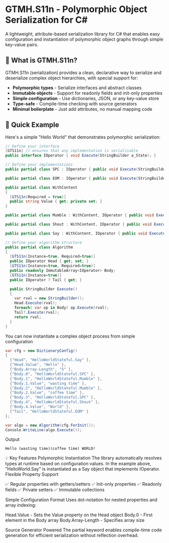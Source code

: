 # GTMH.S11n - Polymorphic Object Serialization for C#

A lightweight, attribute-based serialization library for C# that enables easy configuration and instantiation of polymorphic object graphs through simple key-value pairs.

## 🎯 What is GTMH.S11n?

GTMH.S11n (serialization) provides a clean, declarative way to serialize and deserialize complex object hierarchies, with special support for:
- **Polymorphic types** - Serialize interfaces and abstract classes
- **Immutable objects** - Support for readonly fields and init-only properties  
- **Simple configuration** - Use dictionaries, JSON, or any key-value store
- **Type-safe** - Compile-time checking with source generators
- **Minimal boilerplate** - Just add attributes, no manual mapping code

## 🚀 Quick Example

Here's a simple "Hello World" that demonstrates polymorphic serialization:
```csharp
// Define your interface
[GTS11n] // ensures that any implementation is serialisable
public interface IOperator { void Execute(StringBuilder a_State); }

// Define your implementations
public partial class SPC : IOperator { public void Execute(StringBuilder a_State) => a_State.Append(' '); }

public partial class EOM : IOperator { public void Execute(StringBuilder a_State) => a_State.AppendLine(); }

public partial class WithContent
{
  [GTS11n(Required = true)]
  public string Value { get; private set; }
}

public partial class Mumble : WithContent, IOperator { public void Execute(StringBuilder a_State)=>a_State.Append($"({Value.ToLower()})"); }

public partial class Shout : WithContent, IOperator { public void Execute(StringBuilder a_State)=>a_State.Append($"{Value.ToUpper()}!"); }

public partial class Say : WithContent, IOperator { public void Execute(StringBuilder a_State) => a_State.Append(Value); }

// Define your algorithm structure
public partial class Algorithm
{
  [GTS11n(Instance=true, Required=true)]
  public IOperator Head { get; set; }
  [GTS11n(Instance=true, Required=true)]
  public readonly ImmutableArray<IOperator> Body;
  [GTS11n(Instance=true)]
  public IOperator ? Tail { get; }

  public StringBuilder Execute()
  {
    var rval = new StringBuilder();
    Head.Execute(rval);
    foreach( var op in Body) op.Execute(rval);
    Tail?.Execute(rval);
    return rval;
  }
}

```
You can now instantiate a complex object process from simple configuration

```csharp
var cfg = new DictionaryConfig()
{
  {"Head", "HelloWorldStateful.Say" },
  {"Head.Value", "Hello" },
  {"Body.Array-Length", "5" },
  {"Body.0", "HelloWorldStateful.SPC" },
  {"Body.1", "HelloWorldStateful.Mumble" },
  {"Body.1.Value", "wasting time" },
  {"Body.2", "HelloWorldStateful.Mumble" },
  {"Body.2.Value", "coffee time" },
  {"Body.3", "HelloWorldStateful.SPC" },
  {"Body.4", "HelloWorldStateful.Shout" },
  {"Body.4.Value", "World" },
  {"Tail", "HelloWorldStateful.EOM" }
};

var algo = new Algorithm(cfg.ForInit());
Console.WriteLine(algo.Execute());

```
Output
```code
Hello (wasting time)(coffee time) WORLD!
```
💡 Key Features
Polymorphic Instantiation
The library automatically resolves types at runtime based on configuration values. In the example above, "HelloWorld.Say" is instantiated as a Say object that implements IOperator.
Flexible Property Support

✅ Regular properties with getters/setters
✅ Init-only properties
✅ Readonly fields
✅ Private setters
✅ Immutable collections

Simple Configuration Format
Uses dot-notation for nested properties and array indexing:

Head.Value - Sets the Value property on the Head object
Body.0 - First element in the Body array
Body.Array-Length - Specifies array size

Source Generator Powered
The partial keyword enables compile-time code generation for efficient serialization without reflection overhead.

